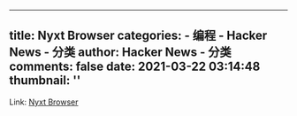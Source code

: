 
---
title: Nyxt Browser
categories: 
    - 编程
    - Hacker News - 分类
author: Hacker News - 分类
comments: false
date: 2021-03-22 03:14:48
thumbnail: ''
---

<div>   
Link: <a href="https://nyxt.atlas.engineer/"> Nyxt Browser </a>  
</div>
            